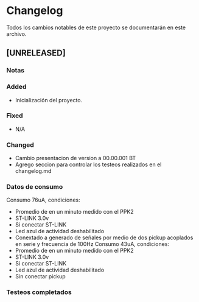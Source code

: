 # Changelog

Todos los cambios notables de este proyecto se documentarán en este archivo.

## [UNRELEASED]

### Notas

### Added
- Inicialización del proyecto.

### Fixed
- N/A

### Changed
- Cambio presentacion de version a 00.00.001 BT
- Agrego seccion para controlar los testeos realizados en el changelog.md


### Datos de consumo
Consumo 76uA, condiciones:
- Promedio de en un minuto medido con el PPK2
- ST-LINK 3.0v
- Si conectar ST-LINK
- Led azul de actividad deshabilitado
- Conextado a generado de señales por medio de dos pickup acoplados en serie y frecuencia de 100Hz
Consumo 43uA, condiciones:
- Promedio de en un minuto medido con el PPK2
- ST-LINK 3.0v
- Si conectar ST-LINK
- Led azul de actividad deshabilitado
- Sin conectar pickup

### Testeos completados



